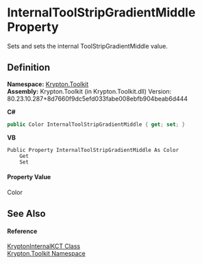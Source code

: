 # InternalToolStripGradientMiddle Property


Sets and sets the internal ToolStripGradientMiddle value.



## Definition
**Namespace:** <a href="79d2eac2-21f4-54ff-7552-b20c33c30600.md">Krypton.Toolkit</a>  
**Assembly:** Krypton.Toolkit (in Krypton.Toolkit.dll) Version: 80.23.10.287+8d7660f9dc5efd033fabe008ebfb904beab6d444

**C#**
``` C#
public Color InternalToolStripGradientMiddle { get; set; }
```
**VB**
``` VB
Public Property InternalToolStripGradientMiddle As Color
	Get
	Set
```



#### Property Value
Color

## See Also


#### Reference
<a href="647f7ec2-291e-4be4-2c4e-01b039ba5b47.md">KryptonInternalKCT Class</a>  
<a href="79d2eac2-21f4-54ff-7552-b20c33c30600.md">Krypton.Toolkit Namespace</a>  
